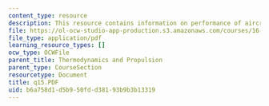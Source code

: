 ```yaml
---
content_type: resource
description: This resource contains information on performance of aircraft engine.
file: https://ol-ocw-studio-app-production.s3.amazonaws.com/courses/16-01-unified-engineering-i-ii-iii-iv-fall-2005-spring-2006/b6a758d1d5b950fdd38193b9b3b13319_q15.PDF
file_type: application/pdf
learning_resource_types: []
ocw_type: OCWFile
parent_title: Thermodynamics and Propulsion
parent_type: CourseSection
resourcetype: Document
title: q15.PDF
uid: b6a758d1-d5b9-50fd-d381-93b9b3b13319
---
```

